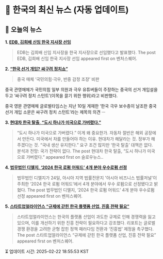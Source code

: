 # 📢 한국의 최신 뉴스 (자동 업데이트)

## 📰 오늘의 뉴스
**1. [EDB, 김희배 신임 한국 지사장 선임](https://www.venturesquare.net/956072)**
> EDB는 김희배 신임 지사장을 한국 지사장으로 선임했다고 발표했다.
The post EDB, 김희배 신임 한국 지사장 선임 appeared first on 벤처스퀘어.

**2. [“한국 선거 개입? 싸구려 정치쇼”](https://www.khan.co.kr/article/202502112057025)**
> 중국 매체 ‘국민의힘·극우, 반중 감정 조장’ 비판

중국 관영매체가 국민의힘 일부 의원과 극우 유튜버들이 주장하는 중국의 선거 개입설을 두고 ‘싸구려 정치 스턴트’(이목을 끌기 위한 행위)라고 비판했다.

중국 영문 관영매체 글로벌타임스는 지난 10일 게재한 ‘한국 극우 보수층이 날조한 중국 선거 개입 소문은 싸구려 정치 스턴트’라는 제목의 의견 ···

**3. [현대차 한국 탈출, “도시 하나가 미국으로 가버렸다.”](https://slownews.kr/126932)**
> “도시 하나가 미국으로 가버렸다.” 이게 왜 중요한가. 자동차 절반은 해외 공장에서 만든다. 미국에서 차를 만들어야 하는 이유. 현대차가 해달라는 것. 정부가 해주겠다는 것. “국내 생산 유지한다.” 요구 조건 많지만 ‘한국 탈출’ 대책은 없다. 분석과 전망: 국가 전략이 없다.
The post 현대차 한국 탈출, “도시 하나가 미국으로 가버렸다.” appeared first on 슬로우뉴스..

**4. [법무법인 디엘지, ‘2024 한국 로펌 어워드’ 4개 분야 우수로펌 선정](https://www.venturesquare.net/955584)**
> 법무법인 디엘지가 24일, 아시아 지역 법률전문지 '아시아 비즈니스 법률저널'이 주최한 ‘2024 한국 로펌 어워드’에서 4개 분야에서 우수 로펌으로 선정됐다고 밝혔다.
The post 법무법인 디엘지, ‘2024 한국 로펌 어워드’ 4개 분야 우수로펌 선정 appeared first on 벤처스퀘어.

**5. [스타트업얼라이언스 “규제에 갇힌 한국 플랫폼 산업, 진흥 전략 필요”](https://www.venturesquare.net/956185)**
> 스타트업얼라이언스는 한국의 플랫폼 산업이 과도한 규제로 인해 경쟁력을 잃고 있으며, 이를 개선하기 위한 진흥 전략이 필요하다고 강조했다. 리포트는 글로벌 경쟁 환경을 고려한 균형 잡힌 정책 패러다임 전환과 ‘진흥법’ 제정을 촉구했다.
The post 스타트업얼라이언스 “규제에 갇힌 한국 플랫폼 산업, 진흥 전략 필요” appeared first on 벤처스퀘어.


⏳ 업데이트 시간: 2025-02-22 18:55:53 KST
